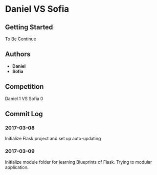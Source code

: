 # Daniel VS Sofia

## Getting Started
To Be Continue

## Authors

* **Daniel**
* **Sofia**

## Competition
Daniel 1 VS Sofia 0

## Commit Log
### 2017-03-08
Initialize Flask project and set up auto-updating
### 2017-03-09
Initialize module folder for learning Blueprints of Flask. Trying to modular application.

